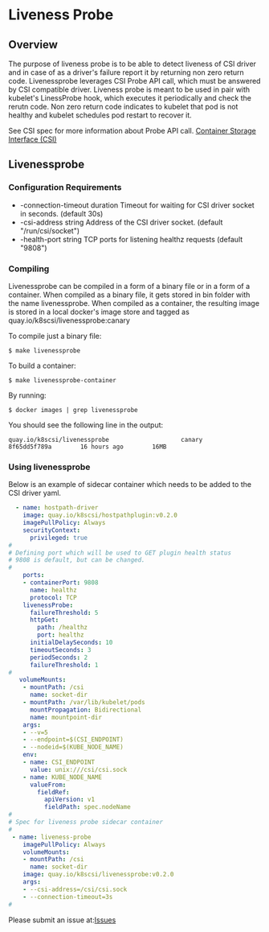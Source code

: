# Liveness Probe

## Overview

The purpose of liveness probe is to be able to detect liveness of CSI driver
and in case of as a driver's failure report it by returning non zero return code.
Livenessprobe leverages CSI Probe API call, which must be answered by CSI
compatible driver.
Liveness probe is meant to be used in pair with kubelet's LinessProbe hook, which
executes it periodically and check the rerutn code. Non zero return code indicates
to kubelet that pod is not healthy and kubelet schedules pod restart to recover it.

See CSI spec for more information about Probe API call.
[Container Storage Interface (CSI)](https://github.com/container-storage-interface/spec/blob/master/spec.md#probe)

## Livenessprobe
### Configuration Requirements

*  -connection-timeout duration
       Timeout for waiting for CSI driver socket in seconds. (default 30s)
*  -csi-address string
       Address of the CSI driver socket. (default "/run/csi/socket")
*  -health-port string
       TCP ports for listening healthz requests (default "9808")

### Compiling
Livenessprobe can be compiled in a form of a binary file or in a form of a container. When compiled
as a binary file, it gets stored in bin folder with the name livenessprobe. When compiled as a container,
the resulting image is stored in a local docker's image store and tagged as
quay.io/k8scsi/livenessprobe:canary

To compile just a binary file:
```
$ make livenessprobe
```

To build a container:
```
$ make livenessprobe-container
```
By running:
```
$ docker images | grep livenessprobe
```
You should see the following line in the output:
```
quay.io/k8scsi/livenessprobe                    canary     8f65dd5f789a        16 hours ago        16MB
```

### Using livenessprobe

Below is an example of sidecar container which needs to be added to the CSI driver yaml.

```yaml
  - name: hostpath-driver
    image: quay.io/k8scsi/hostpathplugin:v0.2.0
    imagePullPolicy: Always
    securityContext:
      privileged: true
#
# Defining port which will be used to GET plugin health status
# 9808 is default, but can be changed.
#
    ports:
    - containerPort: 9808
      name: healthz
      protocol: TCP
    livenessProbe:
      failureThreshold: 5
      httpGet:
        path: /healthz
        port: healthz
      initialDelaySeconds: 10
      timeoutSeconds: 3
      periodSeconds: 2
      failureThreshold: 1
# 
   volumeMounts:
    - mountPath: /csi
      name: socket-dir
    - mountPath: /var/lib/kubelet/pods
      mountPropagation: Bidirectional
      name: mountpoint-dir
    args:
    - --v=5
    - --endpoint=$(CSI_ENDPOINT)
    - --nodeid=$(KUBE_NODE_NAME)
    env:
    - name: CSI_ENDPOINT
      value: unix:///csi/csi.sock
    - name: KUBE_NODE_NAME
      valueFrom:
        fieldRef:
          apiVersion: v1
          fieldPath: spec.nodeName
#
# Spec for liveness probe sidecar container
# 
 - name: liveness-probe
    imagePullPolicy: Always
    volumeMounts:
    - mountPath: /csi
      name: socket-dir
    image: quay.io/k8scsi/livenessprobe:v0.2.0
    args:
    - --csi-address=/csi/csi.sock
    - --connection-timeout=3s
#

```

Please submit an issue at:[Issues](https://github.com/kubernetes-csi/livenessprobe/issues)

